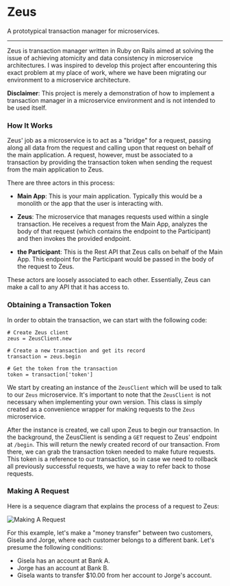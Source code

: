 # Zeus

A prototypical transaction manager for microservices.

---

Zeus is transaction manager written in Ruby on Rails aimed at solving the issue of achieving atomicity and data consistency in microservice architectures. I was inspired to develop this project after encountering this exact problem at my place of work, where we have been migrating our environment to a microservice architecture.

**Disclaimer**: This project is merely a demonstration of how to implement a transaction manager in a microservice environment and is not intended to be used itself.


### How It Works

Zeus' job as a microservice is to act as a "bridge" for a request, passing along all data from the request and calling upon that request on behalf of the main application. A request, however, must be associated to a transaction by providing the transaction token  when sending the request from the main application to Zeus.

There are three actors in this process:

- **Main App**: This is your main application. Typically this would be a monolith or the app that the user is interacting with.

- **Zeus**: The microservice that manages requests used within a single transaction. He receives a request from the Main App, analyzes the body of that request (which contains the endpoint to the Participant) and then invokes the provided endpoint.

- **the Participant**: This is the Rest API that Zeus calls on behalf of the Main App. This endpoint for the Participant would be passed in the body of the request to Zeus.

These actors are loosely associated to each other. Essentially, Zeus can make a call to any API that it has access to. 

### Obtaining a Transaction Token

In order to obtain the transaction, we can start with the following code:

    # Create Zeus client
    zeus = ZeusClient.new

    # Create a new transaction and get its record
    transaction = zeus.begin

    # Get the token from the transaction
    token = transaction['token']

We start by creating an instance of the `ZeusClient` which will be used to talk to our `Zeus` microservice. It's important to note that the `ZeusClient` is not necessary when implementing your own version. This class is simply created as a convenience wrapper for making requests to the `Zeus` microservice.

After the instance is created, we call upon Zeus to begin our transaction. In the background, the ZeusClient is sending a `GET` request to Zeus' endpoint at `/begin`. This will return the newly created record of our transaction. From there, we can grab the transaction token needed to make future requests. This token is a reference to our transaction, so in case we need to rollback all previously successful requests, we have a way to refer back to those requests.



### Making A Request

Here is a sequence diagram that explains the process of a request to Zeus:

![Making A Request](images/making-a-request-seq-diagram.png)

For this example, let's make a "money transfer" between two customers, Gisela and Jorge, where each customer belongs to a different bank. Let's presume the following conditions:

- Gisela has an account at Bank A.
- Jorge has an account at Bank B.
- Gisela wants to transfer $10.00 from her account to Jorge's account.